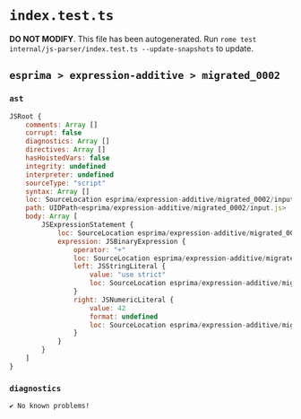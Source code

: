 # `index.test.ts`

**DO NOT MODIFY**. This file has been autogenerated. Run `rome test internal/js-parser/index.test.ts --update-snapshots` to update.

## `esprima > expression-additive > migrated_0002`

### `ast`

```javascript
JSRoot {
	comments: Array []
	corrupt: false
	diagnostics: Array []
	directives: Array []
	hasHoistedVars: false
	integrity: undefined
	interpreter: undefined
	sourceType: "script"
	syntax: Array []
	loc: SourceLocation esprima/expression-additive/migrated_0002/input.js 1:0-2:0
	path: UIDPath<esprima/expression-additive/migrated_0002/input.js>
	body: Array [
		JSExpressionStatement {
			loc: SourceLocation esprima/expression-additive/migrated_0002/input.js 1:0-1:17
			expression: JSBinaryExpression {
				operator: "+"
				loc: SourceLocation esprima/expression-additive/migrated_0002/input.js 1:0-1:17
				left: JSStringLiteral {
					value: "use strict"
					loc: SourceLocation esprima/expression-additive/migrated_0002/input.js 1:0-1:12
				}
				right: JSNumericLiteral {
					value: 42
					format: undefined
					loc: SourceLocation esprima/expression-additive/migrated_0002/input.js 1:15-1:17
				}
			}
		}
	]
}
```

### `diagnostics`

```
✔ No known problems!

```
